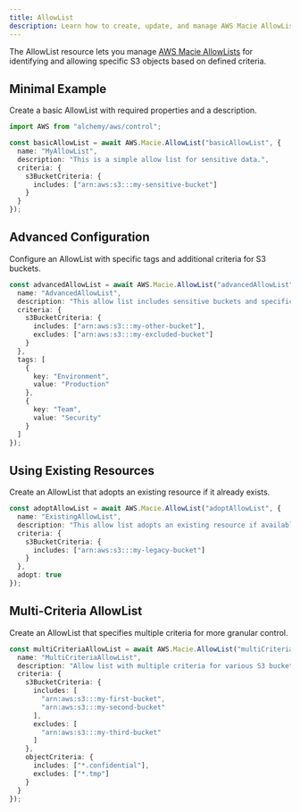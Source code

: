 ```yaml
---
title: AllowList
description: Learn how to create, update, and manage AWS Macie AllowLists using Alchemy Cloud Control.
---
```


The AllowList resource lets you manage [AWS Macie AllowLists](https://docs.aws.amazon.com/macie/latest/userguide/) for identifying and allowing specific S3 objects based on defined criteria.

## Minimal Example

Create a basic AllowList with required properties and a description.

```ts
import AWS from "alchemy/aws/control";

const basicAllowList = await AWS.Macie.AllowList("basicAllowList", {
  name: "MyAllowList",
  description: "This is a simple allow list for sensitive data.",
  criteria: {
    s3BucketCriteria: {
      includes: ["arn:aws:s3:::my-sensitive-bucket"]
    }
  }
});
```

## Advanced Configuration

Configure an AllowList with specific tags and additional criteria for S3 buckets.

```ts
const advancedAllowList = await AWS.Macie.AllowList("advancedAllowList", {
  name: "AdvancedAllowList",
  description: "This allow list includes sensitive buckets and specific tags.",
  criteria: {
    s3BucketCriteria: {
      includes: ["arn:aws:s3:::my-other-bucket"],
      excludes: ["arn:aws:s3:::my-excluded-bucket"]
    }
  },
  tags: [
    {
      key: "Environment",
      value: "Production"
    },
    {
      key: "Team",
      value: "Security"
    }
  ]
});
```

## Using Existing Resources

Create an AllowList that adopts an existing resource if it already exists.

```ts
const adoptAllowList = await AWS.Macie.AllowList("adoptAllowList", {
  name: "ExistingAllowList",
  description: "This allow list adopts an existing resource if available.",
  criteria: {
    s3BucketCriteria: {
      includes: ["arn:aws:s3:::my-legacy-bucket"]
    }
  },
  adopt: true
});
```

## Multi-Criteria AllowList

Create an AllowList that specifies multiple criteria for more granular control.

```ts
const multiCriteriaAllowList = await AWS.Macie.AllowList("multiCriteriaAllowList", {
  name: "MultiCriteriaAllowList",
  description: "Allow list with multiple criteria for various S3 buckets.",
  criteria: {
    s3BucketCriteria: {
      includes: [
        "arn:aws:s3:::my-first-bucket",
        "arn:aws:s3:::my-second-bucket"
      ],
      excludes: [
        "arn:aws:s3:::my-third-bucket"
      ]
    },
    objectCriteria: {
      includes: ["*.confidential"],
      excludes: ["*.tmp"]
    }
  }
});
```